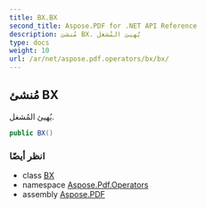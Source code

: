 ```yaml
---
title: BX.BX
second_title: Aspose.PDF for .NET API Reference
description: مُنشئ BX. يُهيئ المُشغل
type: docs
weight: 10
url: /ar/net/aspose.pdf.operators/bx/bx/
---
```

## مُنشئ BX

يُهيئ المُشغل.

```csharp
public BX()
```

### انظر أيضًا

* class [BX](../)
* namespace [Aspose.Pdf.Operators](../../../aspose.pdf.operators/)
* assembly [Aspose.PDF](../../../)